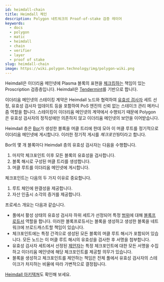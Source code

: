 ```yaml
---
id: heimdall-chain
title: Heimdall 체인
description: Polygon 네트워크의 Proof-of-stake 검증 레이어
keywords:
  - docs
  - polygon
  - matic
  - heimdall
  - chain
  - verifier
  - layer
  - proof of stake
slug: heimdall-chain
image: https://wiki.polygon.technology/img/polygon-wiki.png
---
```


Heimdall은 이더리움 메인넷에 Plasma 블록의 표현을 [체크킹하는](/docs/maintain/glossary.md#checkpoint-transaction) 책임이 있는 Proscription 검증층입니다. Heimdall은 [Tendermint](https://tendermint.com/)를 기반으로 합니다.

이더리움 메인넷의 스테이킹 계약은 Heimdall 노드와 협력하여 [유효성 검사자](/docs/maintain/glossary.md#validator) 세트 선정, 유효성 검사자 업데이트 등을 포함하여 PoS 엔진의 신뢰 없는 스테이크 관리 메카니즘 역할을 합니다. 스테이킹이 이더리움 메인넷의 계약에서 수행되기 때문에 Polygon은 유효성 검사자의 정직성에만 의존하지 않고 이더리움 메인넷의 보안을 이어받습니다.

Heimdall 층은 [Bor](/docs/maintain/glossary.md#bor)가 생성한 블록을 머클 트리에 한데 모아 이 머클 루트를 정기적으로 이더리움 메인넷에 게시합니다. 이러한 정기적 게시를 *체크포인팅*이라고 합니다.

Bor의 몇 개 블록마다 Heimdall 층의 유효성 검사자는 다음을 수행합니다.

1. 마지막 체크포인트 이후 모든 블록의 유효성을 검사합니다.
2. 블록 해시로 구성된 머클 트리를 생성합니다.
3. 머클 루트를 이더리움 메인넷에 게시합니다.

체크포인트는 다음의 두 가지 이유로 중요합니다.

1. 루트 체인에 완결성을 제공합니다.
2. 자산 인출시 소각의 증거를 제공합니다.

프로세스 개요는 다음과 같습니다.

* 풀에서 활성 상태의 유효성 검사자 하위 세트가 선정되어 특정 [범위](/docs/maintain/glossary.md#span)에 대해 [블록프로듀서](/docs/maintain/glossary.md#block-producer) 역할을 합니다. 이러한 블록프로듀서는 블록을 생성하고 생성한 블록을 네트워크에 브로드캐스트할 책임이 있습니다.
* 체크포인트에는 특정 간격으로 생성된 모든 블록의 머클 루트 해시가 포함되어 있습니다. 모든 노드는 이 머클 루트 해시의 유효성을 검사한 후 서명을 첨부합니다.
* 유효성 검사자 세트에서 선정된 [제안자](/docs/maintain/glossary.md#proposer)는 특정 체크포인트에 대한 모든 서명을 수집하고 이더리움 메인넷에 해당 체크포인트를 제공할 의무가 있습니다.
* 블록을 생성하고 체크포인트를 제안하는 책임은 전체 풀에서 유효성 검사자의 스테이크가 차지하는 비율에 따라 가변적으로 결정됩니다.

[Heimdall 아키텍쳐](/docs/pos/heimdall/overview)도 확인해 보세요.
